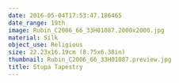 ```yaml
---
date: 2016-05-04T17:53:47.186465
date_range: 19th
image: Rubin_C2006_66_33H01087.2000x2000.jpg
material: Silk
object_use: Religious
size: 22.23x16.19cm (8.75x6.38in)
thumbnail: Rubin_C2006_66_33H01087.preview.jpg
title: Stupa Tapestry
---
```


